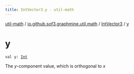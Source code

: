 ```yaml
---
title: IntVector3.y - util-math
---
```


[util-math](../../index.html) / [io.github.sof3.graphmine.util.math](../index.html) / [IntVector3](index.html) / [y](./y.html)

# y

`val y: `[`Int`](https://kotlinlang.org/api/latest/jvm/stdlib/kotlin/-int/index.html)

The *y*-component value, which is orthogonal to *x*

